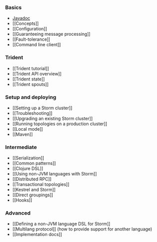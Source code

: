 ### Basics

* [Javadoc](http://nathanmarz.github.com/storm)
* [[Concepts]]
* [[Configuration]]
* [[Guaranteeing message processing]]
* [[Fault-tolerance]]
* [[Command line client]]

### Trident

* [[Trident tutorial]]
* [[Trident API overview]]
* [[Trident state]]
* [[Trident spouts]]

### Setup and deploying

* [[Setting up a Storm cluster]]
* [[Troubleshooting]]
* [[Upgrading an existing Storm cluster]]
* [[Running topologies on a production cluster]]
* [[Local mode]]
* [[Maven]]

### Intermediate

* [[Serialization]]
* [[Common patterns]]
* [[Clojure DSL]]
* [[Using non-JVM languages with Storm]]
* [[Distributed RPC]]
* [[Transactional topologies]]
* [[Kestrel and Storm]]
* [[Direct groupings]]
* [[Hooks]]

### Advanced

* [[Defining a non-JVM language DSL for Storm]]
* [[Multilang protocol]] (how to provide support for another language)
* [[Implementation docs]]
